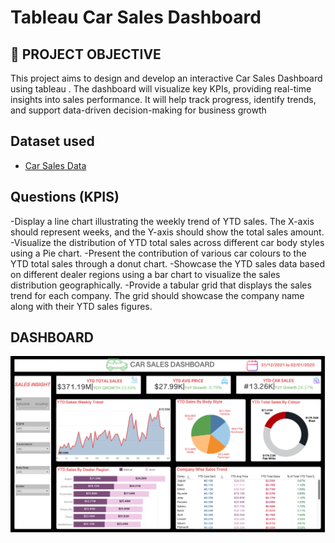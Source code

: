 # Tableau Car Sales Dashboard

## 🚀 PROJECT OBJECTIVE


This project aims to design and develop an interactive Car Sales Dashboard using tableau . The dashboard will visualize key KPIs, providing real-time insights into sales performance. It will help track progress, identify trends, and support data-driven decision-making for business growth


## Dataset used
- <a href="https://github.com/sharvesh7234/sharvesh7234-Tableau-Car-sales-Dashbard/blob/main/Car%20Sales%20Data.xlsx"> Car Sales Data</a>

## Questions (KPIS)

-Display a line chart illustrating the weekly trend of YTD sales. The X-axis should represent weeks, and the Y-axis should show the total sales amount.
-Visualize the distribution of YTD total sales across different car body styles using a Pie chart.
-Present the contribution of various car colours to the YTD total sales through a donut chart.
-Showcase the YTD sales data based on different dealer regions using a bar chart to visualize the sales distribution geographically.
-Provide a tabular grid that displays the sales trend for each company. The grid should showcase the company name along with their YTD sales figures.

## DASHBOARD
![Dashboard Preview](https://github.com/sharvesh7234/sharvesh7234-Tableau-Car-sales-Dashbard/blob/main/Dashboard%20Image.png?raw=true)


